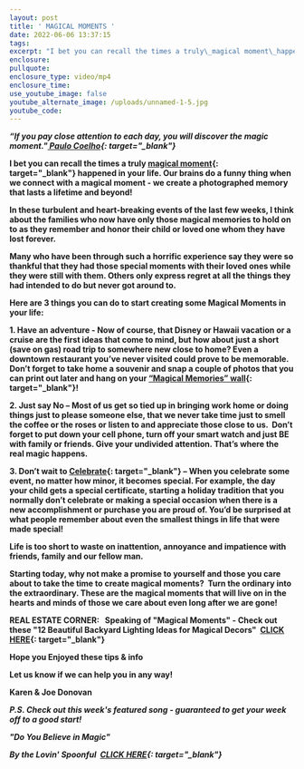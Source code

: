 ```yaml
---
layout: post
title: ' MAGICAL MOMENTS '
date: 2022-06-06 13:37:15
tags:
excerpt: "I bet you can recall the times a truly\_magical moment\_happened in your life. "
enclosure:
pullquote:
enclosure_type: video/mp4
enclosure_time:
use_youtube_image: false
youtube_alternate_image: /uploads/unnamed-1-5.jpg
youtube_code:
---
```

***“If you pay close attention to each day, you will discover the magic moment."[&nbsp;Paulo Coelho](https://t.e2ma.net/click/2zs6nh/q6p3gvi/y0eheq){: target="_blank"}***

**I bet you can recall the times a truly&nbsp;[magical moment](https://t.e2ma.net/click/2zs6nh/q6p3gvi/etfheq){: target="_blank"}&nbsp;happened in your life. Our brains do a funny thing when we connect with a magical moment - we create a photographed memory that lasts a lifetime and beyond\!**

**In these turbulent and heart-breaking events of the last few weeks, I think about the families who now have only those magical memories to hold on to as they remember and honor their child or loved one whom they have lost forever. &nbsp;**

**Many who have been through such a horrific experience say they were so thankful that they had those special moments with their loved ones while they were still with them. Others only express regret at all the things they had intended to do but never got around to.**

**Here are 3 things you can do to start creating some Magical Moments in your life:**

**1\. Have an adventure - Now of course, that Disney or Hawaii vacation or a cruise are the first ideas that come to mind, but how about just a short (save on gas) road trip to somewhere new close to home? Even a downtown restaurant you’ve never visited could prove to be memorable. Don’t forget to take home a souvenir and snap a couple of photos that you can print out later and hang on your&nbsp;[“Magical Memories” wall](https://t.e2ma.net/click/2zs6nh/q6p3gvi/ulgheq){: target="_blank"}\!**

**2\. Just say No – Most of us get so tied up in bringing work home or doing things just to please someone else, that we never take time just to smell the coffee or the roses or listen to and appreciate those close to us. &nbsp;Don’t forget to put down your cell phone, turn off your smart watch and just BE with family or friends. Give your undivided attention. That’s where the real magic happens.**

**3\. Don’t wait to&nbsp;[Celebrate](https://t.e2ma.net/click/2zs6nh/q6p3gvi/aehheq){: target="_blank"}&nbsp;– When you celebrate some event, no matter how minor, it becomes special. For example, the day your child gets a special certificate, starting a holiday tradition that you normally don’t celebrate or making a special occasion when there is a new accomplishment or purchase you are proud of. You’d be surprised at what people remember about even the smallest things in life that were made special\!**

**Life is too short to waste on inattention, annoyance and impatience with friends, family and our fellow man.**

**Starting today, why not make a promise to yourself and those you care about to take the time to create magical moments? &nbsp;Turn the ordinary into the extraordinary. These are the magical moments that will live on in the hearts and minds of those we care about even long after we are gone\!**

**REAL ESTATE CORNER: &nbsp; Speaking of "Magical Moments" - Check out these "12 Beautiful Backyard Lighting Ideas for Magical Decors" &nbsp;[CLICK HERE](https://t.e2ma.net/click/2zs6nh/q6p3gvi/q6hheq){: target="_blank"}**

**Hope you Enjoyed these tips & info**

**Let us know if we can help you in any way\!&nbsp;**

**Karen & Joe Donovan&nbsp;**

***P.S. Check out this week's featured song - guaranteed to get your week off to a good start\! &nbsp;***

***"Do You Believe in Magic" &nbsp;***

***By the Lovin' Spoonful &nbsp;[CLICK HERE](https://t.e2ma.net/click/2zs6nh/q6p3gvi/6yiheq){: target="_blank"}***&nbsp;
